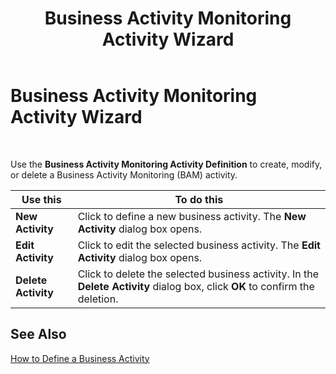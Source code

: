 ﻿---
title: Business Activity Monitoring Activity Wizard
TOCTitle: Business Activity Monitoring Activity Wizard
ms:assetid: d57f9e0b-b88e-4e12-816a-59f5ed2fd22a
ms:mtpsurl: https://msdn.microsoft.com/en-us/library/Aa578620(v=BTS.80)
ms:contentKeyID: 51531636
ms.date: 08/30/2017
mtps_version: v=BTS.80
f1_keywords:
- bts06.bam.workbook.activitywizard
---

# Business Activity Monitoring Activity Wizard

 

Use the **Business Activity Monitoring Activity Definition** to create, modify, or delete a Business Activity Monitoring (BAM) activity.

<table>
<thead>
<tr class="header">
<th>Use this</th>
<th>To do this</th>
</tr>
</thead>
<tbody>
<tr class="odd">
<td><strong>New Activity</strong></td>
<td>Click to define a new business activity. The <strong>New Activity</strong> dialog box opens.</td>
</tr>
<tr class="even">
<td><strong>Edit Activity</strong></td>
<td>Click to edit the selected business activity. The <strong>Edit Activity</strong> dialog box opens.</td>
</tr>
<tr class="odd">
<td><strong>Delete Activity</strong></td>
<td>Click to delete the selected business activity. In the <strong>Delete Activity</strong> dialog box, click <strong>OK</strong> to confirm the deletion.</td>
</tr>
</tbody>
</table>


## See Also

[How to Define a Business Activity](https://msdn.microsoft.com/en-us/library/aa559463\(v=bts.80\))


